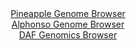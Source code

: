 <div id="Pineapple_Genome_Browser" align="center">
  <a href="https://igv.org/app/?sessionURL=blob:zZNba9swGIb_i6BlA8e27PgIZThp0oQe0iVL3QPFyLbsqLUlV1LsJiH_fVrZ2M0KzcXGQBfSh6TvfV892oEWc0EYBSGwdOjoEAINiBXrFqhuKnyFaixAWKBKYA1wXGCOaYZBuAMFEhIt5xfq5ErKRoSGQWTTqxEtmS5sHdVoyyjqhJ6x2hiyqkIp40gyLowBRy0zSNn2OpyiptFVb1t3jBxJZKCqWTEqmNFgWiadui_5VUpKTFmNk3pdSfImIFF6lMZcL9CXKF5EWYaFOMebaX4SnU.jG3u0vD9zh_fL2SReuvHxgpQUyTXHJ2Ic5x1C3dP1WTTp2gsYTYrJkTUgsLy.PLJPj0evDeFYnEAP.rYfeG5fRUNojl__J9dqkEOd327RYjwls9SBXtQ4zbybLm68b8OReMf3XgMVy9aKBJCtuBdCU7NNV3Mst_djCn3NNAOVDmcEhA.PGpAcZc9q.8MOyE2jeAECv6zf0NEA4znmIOwFpunBILCcvtc3gwDutR1Y8.rvRTtezgPPtCLLcpOCVFLBnCeCNkJHlOptVujl9sAszbuZb_Xvhk_1MHW43w2i0cA7_Xr6Miv_mKWj_KvWb8.njH5E0T.h7iNCdJkeitokLvyXQtwuj6xx6l_kcLK5eb5Uv4yrwl3ssndDOiyggvEaSbVfVdTyJ3Mt4gRRqQotESQlFZGbWGXJOhBCy1bogoxVTLEIeJl.MjVTg475.Tei9v5x_x0-">Pineapple Genome Browser</a>
</div>
<div id="Alphonso_Genome_Browser" align="center">
  <a href="https://igv.org/app/?sessionURL=blob:zZJdb5swFIb_i6VUm0QAQ4GAVE0kbdMqadOEkWypKuSAIV7BpraBplH..7xq0246qbnYNMkX9pE_3vP42YMWc0EYBQGwdOjoEAINiC3rIlTVJb5FFRYgyFEpsAY4zjHHNMUg2IMcCYnixVSd3EpZi8AwiKz7FaIF04Wtowq9MIo6oaesMkasLNGGcSQZF8aQo5YZpGj7Hd6gutbV27buGBmSyEBlvWVUMKPGtEg6dV_yq5QUmLIKJ1VTSvIaIFF5VMZMz9GncBWFaYqFmODddXYWTq7DpX0Rr8fuaB3PrlaxuzqJSEGRbDg.G8PZ9GncjbdoWsYTfziLnOcLdEpp1PXs85OL55pwLM6gBwf2wPccV4EhNMPP_1PPapAj.44WUS7XubmQo9brWcOhNxjORl_SSfE4ertzDxw0ULK0USaAdMu9AJqabbqaY7n9H1M40EzTV3w4IyC4f9CA5Ch9VNvv90DuauULEPipeVVHA4xnmIOg75umB33fck69U9P34UHbg4aXfw_uZbzwPdMKLctNclJKJXOWCFoLHVGqt2muFy9H0ryFl18_3yzn66YZ1dO5mN493vWsy6vs21zM36Q5UATU469fqFp9T6Z_Yt57guhyc6xu83DjWtyM4fluuTpv77azYf4Cx2GL_4znODQ54xWSar.qqOVP31rECaJSFVoiyIaURO5WiiLrQAAtW2kLUlYy5SHgxeaDqZkadMyPv_W0Dw.H7w--">Alphonso Genome Browser</a>
</div>


<div id="DAF_Genomics_Browser" align="center">
  <a href="https://igv.org/app/?sessionURL=blob:tZFra9swFIb_i2D95Kvs.AZhuJfcu44ELyOlhBP7OPZqW54kN.lC_vuE1zHYhTHoQBIS5_K.Os.JPCEXJWtIRKhhDwzbJhoRBTusoG4rfAc1ChLlUAnUCMccOTYpkuhEchASkuVCVRZStiIyzQxyfY8Nq8tUGMIxoNUF62SBKlWnBtTwhTVwEEbKapUswYSqLVgjmAlpikLoltlis98eQB3fY9u.JW7rrpJlr7pVJpSxzMhBuS2bDI9_MfIflNUq38brVdzXz_F5mg3j.TT.4Nwkm7F3tUnuJuvEW1.syn0DsuM4HM3H9igLrtmCfZw41uNYBrvp.z3dXAZvnOuLm2NbchRD27cDJwgDh5KzRiqWdgoBSQtuR7ar.TTQqOvqL1dn4KkZcFaS6P5BI5JD.qjS709EPrcKFBH4ueuZaYTxDDmJ9NCyfDsM6cD1XSsM7bN2Ih2vXpnkKFmGvkVjSj1jB7XSz8uqH58S.jX4Whh_6qz2v2IKdneDbraYzcLl7eaJXn7KkiKeXB09P_0tJke5_.O3csZrkCr07fkCBSqlVmMjf1Bxzg_nrw--">DAF Genomics Browser</a>
</div>
